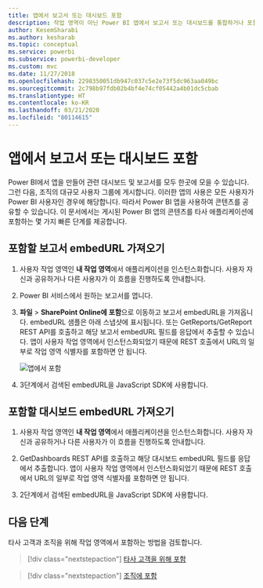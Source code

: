 ```yaml
---
title: 앱에서 보고서 또는 대시보드 포함
description: 작업 영역이 아닌 Power BI 앱에서 보고서 또는 대시보드를 통합하거나 포함하는 방법을 알아봅니다.
author: KesemSharabi
ms.author: kesharab
ms.topic: conceptual
ms.service: powerbi
ms.subservice: powerbi-developer
ms.custom: mvc
ms.date: 11/27/2018
ms.openlocfilehash: 2298350051db947c037c5e2e73f5dc963aa049bc
ms.sourcegitcommit: 2c798b97fdb02b4bf4e74cf05442a4b01dc5cbab
ms.translationtype: HT
ms.contentlocale: ko-KR
ms.lasthandoff: 03/21/2020
ms.locfileid: "80114615"
---
```

# <a name="embed-reports-or-dashboards-from-apps"></a>앱에서 보고서 또는 대시보드 포함

Power BI에서 앱을 만들어 관련 대시보드 및 보고서를 모두 한곳에 모을 수 있습니다. 그런 다음, 조직의 대규모 사용자 그룹에 게시합니다. 이러한 앱의 사용은 모든 사용자가 Power BI 사용자인 경우에 해당합니다. 따라서 Power BI 앱을 사용하여 콘텐츠를 공유할 수 있습니다. 이 문서에서는 게시된 Power BI 앱의 콘텐츠를 타사 애플리케이션에 포함하는 몇 가지 빠른 단계를 제공합니다.

## <a name="grab-a-report-embedurl-for-embedding"></a>포함할 보고서 embedURL 가져오기

1. 사용자 작업 영역인 **내 작업 영역**에서 애플리케이션을 인스턴스화합니다. 사용자 자신과 공유하거나 다른 사용자가 이 흐름을 진행하도록 안내합니다.

2. Power BI 서비스에서 원하는 보고서를 엽니다.

3. **파일** > **SharePoint Online에 포함**으로 이동하고 보고서 embedURL을 가져옵니다. embedURL 샘플은 아래 스냅샷에 표시됩니다. 또는 GetReports/GetReport REST API를 호출하고 해당 보고서 embedURL 필드를 응답에서 추출할 수 있습니다. 앱이 사용자 작업 영역에서 인스턴스화되었기 때문에 REST 호출에서 URL의 일부로 작업 영역 식별자를 포함하면 안 됩니다.

    ![앱에서 포함](media/embed-from-apps/embed-from-app.png)

4. 3단계에서 검색된 embedURL을 JavaScript SDK에 사용합니다.

## <a name="grab-a-dashboard-embedurl-for-embedding"></a>포함할 대시보드 embedURL 가져오기

1. 사용자 작업 영역인 **내 작업 영역**에서 애플리케이션을 인스턴스화합니다. 사용자 자신과 공유하거나 다른 사용자가 이 흐름을 진행하도록 안내합니다.

2. GetDashboards REST API를 호출하고 해당 대시보드 embedURL 필드를 응답에서 추출합니다. 앱이 사용자 작업 영역에서 인스턴스화되었기 때문에 REST 호출에서 URL의 일부로 작업 영역 식별자를 포함하면 안 됩니다.

3. 2단계에서 검색된 embedURL을 JavaScript SDK에 사용합니다.

## <a name="next-steps"></a>다음 단계

타사 고객과 조직을 위해 작업 영역에서 포함하는 방법을 검토합니다.

> [!div class="nextstepaction"]
>[타사 고객을 위해 포함](embed-sample-for-customers.md)

> [!div class="nextstepaction"]
>[조직에 포함](embed-sample-for-your-organization.md)

